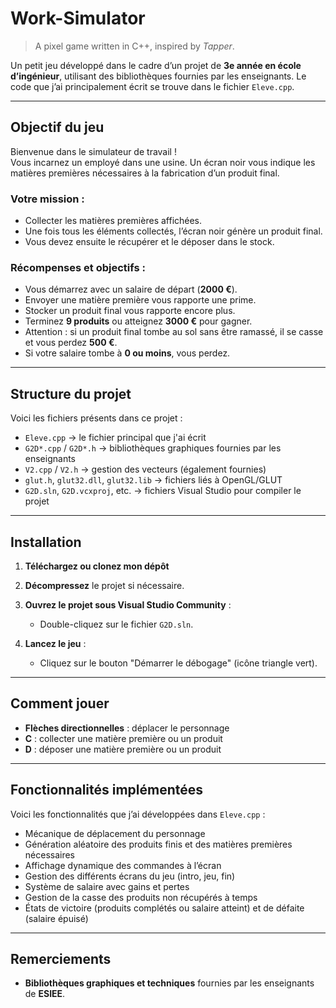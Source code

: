 # Work-Simulator
> A pixel game written in C++, inspired by *Tapper*.

Un petit jeu développé dans le cadre d’un projet de **3e année en école d’ingénieur**, utilisant des bibliothèques fournies par les enseignants. Le code que j’ai principalement écrit se trouve dans le fichier `Eleve.cpp`.

---

## Objectif du jeu

Bienvenue dans le simulateur de travail !  
Vous incarnez un employé dans une usine. Un écran noir vous indique les matières premières nécessaires à la fabrication d’un produit final.

### Votre mission :
- Collecter les matières premières affichées.
- Une fois tous les éléments collectés, l’écran noir génère un produit final.
- Vous devez ensuite le récupérer et le déposer dans le stock.

### Récompenses et objectifs :
- Vous démarrez avec un salaire de départ (**2000 €**).
- Envoyer une matière première vous rapporte une prime.
- Stocker un produit final vous rapporte encore plus.
- Terminez **9 produits** ou atteignez **3000 €** pour gagner.
- Attention : si un produit final tombe au sol sans être ramassé, il se casse et vous perdez **500 €**.
- Si votre salaire tombe à **0 ou moins**, vous perdez.

---

## Structure du projet

Voici les fichiers présents dans ce projet :

- `Eleve.cpp` → le fichier principal que j'ai écrit
- `G2D*.cpp` / `G2D*.h` → bibliothèques graphiques fournies par les enseignants
- `V2.cpp` / `V2.h` → gestion des vecteurs (également fournies)
- `glut.h`, `glut32.dll`, `glut32.lib` → fichiers liés à OpenGL/GLUT
- `G2D.sln`, `G2D.vcxproj`, etc. → fichiers Visual Studio pour compiler le projet

---

## Installation

1. **Téléchargez ou clonez mon dépôt**

2. **Décompressez** le projet si nécessaire.

3. **Ouvrez le projet sous Visual Studio Community** :

   * Double-cliquez sur le fichier `G2D.sln`.

5. **Lancez le jeu** :

   * Cliquez sur le bouton "Démarrer le débogage" (icône triangle vert).

---

## Comment jouer

* **Flèches directionnelles** : déplacer le personnage
* **C** : collecter une matière première ou un produit
* **D** : déposer une matière première ou un produit

---

## Fonctionnalités implémentées

Voici les fonctionnalités que j’ai développées dans `Eleve.cpp` :

* Mécanique de déplacement du personnage
* Génération aléatoire des produits finis et des matières premières nécessaires
* Affichage dynamique des commandes à l’écran
* Gestion des différents écrans du jeu (intro, jeu, fin)
* Système de salaire avec gains et pertes
* Gestion de la casse des produits non récupérés à temps
* États de victoire (produits complétés ou salaire atteint) et de défaite (salaire épuisé)

---

## Remerciements

* **Bibliothèques graphiques et techniques** fournies par les enseignants de **ESIEE**.
